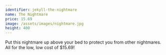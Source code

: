 ```yaml
---
identifier: jekyll-the-nightmare
name: The Nightmare
price: 15.69
image: /assets/images/nightmare.jpg
height: 400
---
```

Put this nightmare up above your bed to protect you from other nightmares. All for the low, low cost of $15.69! 
